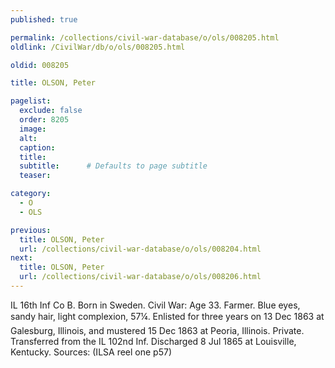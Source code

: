 ```yaml
---
published: true

permalink: /collections/civil-war-database/o/ols/008205.html
oldlink: /CivilWar/db/o/ols/008205.html

oldid: 008205

title: OLSON, Peter

pagelist:
  exclude: false
  order: 8205
  image: 
  alt:
  caption:
  title:
  subtitle:      # Defaults to page subtitle
  teaser:

category: 
  - O 
  - OLS

previous:
  title: OLSON, Peter
  url: /collections/civil-war-database/o/ols/008204.html  
next:
  title: OLSON, Peter
  url: /collections/civil-war-database/o/ols/008206.html   
---
```

IL 16th Inf Co B. Born in Sweden. Civil War: Age 33. Farmer. Blue eyes, sandy hair, light complexion, 5&#146;7&frac14;&#148;. Enlisted for three years on 13 Dec 1863 at Galesburg, Illinois, and mustered 15 Dec 1863 at Peoria, Illinois. Private. Transferred from the IL 102nd Inf. Discharged 8 Jul 1865 at Louisville, Kentucky. Sources: (ILSA reel one p57)